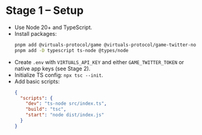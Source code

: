 # Stage 1 – Setup

- Use Node 20+ and TypeScript.
- Install packages:
  ```bash
  pnpm add @virtuals-protocol/game @virtuals-protocol/game-twitter-node dotenv
  pnpm add -D typescript ts-node @types/node
  ```
- Create `.env` with `VIRTUALS_API_KEY` and either `GAME_TWITTER_TOKEN` or native app keys (see Stage 2).
- Initialize TS config: `npx tsc --init`.
- Add basic scripts:
  ```json
  {
    "scripts": {
      "dev": "ts-node src/index.ts",
      "build": "tsc",
      "start": "node dist/index.js"
    }
  }
  ```
